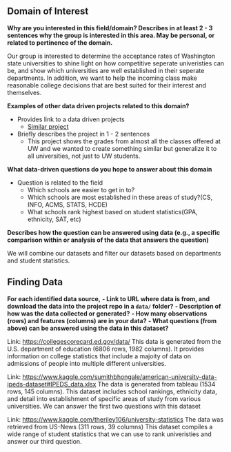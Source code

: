 ## Domain of Interest
**Why are you interested in this field/domain? Describes in at least 2 - 3 sentences why the group is interested in this area. May be personal, or related to pertinence of the domain.**
  
  Our group is interested to determine the acceptance rates of Washington state universities to shine light on how competitive seperate univeristies can be, and show which universities are well established in their seperate departments. In addition, we want to help the incoming class make reasonable college decisions that are best suited for their interest and themselves.

**Examples of other data driven projects related to this domain?**

- Provides link to a data driven projects
  - [Similar project](https://github.com/joshkeating/info-201-coursegrades)
- Briefly describes the project in 1 - 2 sentences
  - This project shows the grades from almost all the classes offered at UW and we wanted to create something similar but generalize it to all universities, not just to UW students.

**What data-driven questions do you hope to answer about this domain**

- Question is related to the field    
  - Which schools are easier to get in to?
  - Which schools are most established in these areas of study?(CS, INFO, ACMS, STATS, HCDE)
  - What schools rank highest based on student statistics(GPA, ethnicity, SAT, etc)

**Describes how the question can be answered using data (e.g., a specific comparison within or analysis of the data that answers the question)**

We will combine our datasets and filter our datasets based on departments and student statistics.

## Finding Data
**For each identified data source,**
**- Link to URL where data is from, and download the data into the project repo in a `data/` folder?**
**- Description of how was the data collected or generated?**
**- How many observations (rows) and features (columns) are in your data?**
**- What questions (from above) can be answered using the data in this dataset?**

Link: https://collegescorecard.ed.gov/data/
This data is generated from the U.S. department of education (6806 rows, 1982 columns).
It provides information on college statistics that include a majoity of data on admissions of people into multiple different universities.

Link: https://www.kaggle.com/sumithbhongale/american-university-data-ipeds-dataset#IPEDS_data.xlsx
The data is generated from tableau (1534 rows, 145 columns).
This dataset includes school rankings, ethnicity data, and detail into
establishment of specific areas of study from various universities. We
can answer the first two questions with this dataset

Link: https://www.kaggle.com/theriley106/university-statistics
The data was retrieved from US-News (311 rows, 39 columns)
This dataset compiles a wide range of student statistics
that we can use to rank univeristies and answer our third question.
